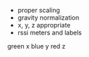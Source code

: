 - proper scaling
- gravity normalization
- x, y, z appropriate
- rssi meters and labels


green x
blue y
red z